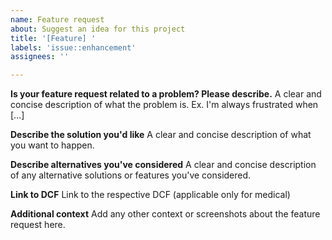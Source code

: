 ```yaml
---
name: Feature request
about: Suggest an idea for this project
title: '[Feature] '
labels: 'issue::enhancement'
assignees: ''

---
```


**Is your feature request related to a problem? Please describe.**
A clear and concise description of what the problem is. Ex. I'm always frustrated when [...]

**Describe the solution you'd like**
A clear and concise description of what you want to happen.

**Describe alternatives you've considered**
A clear and concise description of any alternative solutions or features you've considered.

**Link to DCF**
Link to the respective DCF (applicable only for medical)

**Additional context**
Add any other context or screenshots about the feature request here.
